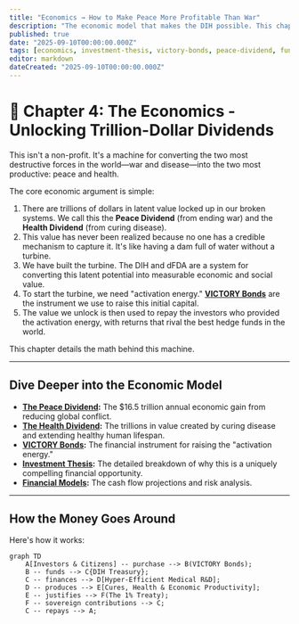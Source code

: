 ```yaml
---
title: "Economics → How to Make Peace More Profitable Than War"
description: "The economic model that makes the DIH possible. This chapter details the Peace Dividend, VICTORY Bonds, and the investment thesis that makes peace more profitable than war."
published: true
date: "2025-09-10T00:00:00.000Z"
tags: [economics, investment-thesis, victory-bonds, peace-dividend, fundraising, tokenomics]
editor: markdown
dateCreated: "2025-09-10T00:00:00.000Z"
---
```


# 📖 Chapter 4: The Economics - Unlocking Trillion-Dollar Dividends

This isn't a non-profit. It's a machine for converting the two most destructive forces in the world—war and disease—into the two most productive: peace and health.

The core economic argument is simple:
1.  There are trillions of dollars in latent value locked up in our broken systems. We call this the **Peace Dividend** (from ending war) and the **Health Dividend** (from curing disease).
2.  This value has never been realized because no one has a credible mechanism to capture it. It's like having a dam full of water without a turbine.
3.  We have built the turbine. The DIH and dFDA are a system for converting this latent potential into measurable economic and social value.
4.  To start the turbine, we need "activation energy." **[VICTORY Bonds](./economics/victory-bonds.md)** are the instrument we use to raise this initial capital.
5.  The value we unlock is then used to repay the investors who provided the activation energy, with returns that rival the best hedge funds in the world.

This chapter details the math behind this machine.

---

## Dive Deeper into the Economic Model

*   **[The Peace Dividend](./economics/peace-dividend-value-capture.md):** The $16.5 trillion annual economic gain from reducing global conflict.
*   **[The Health Dividend](./economics/economic-value-of-accelerated-treatments.md):** The trillions in value created by curing disease and extending healthy human lifespan.
*   **[VICTORY Bonds](./economics/victory-bonds.md):** The financial instrument for raising the "activation energy."
*   **[Investment Thesis](./economics/investment-thesis.md):** The detailed breakdown of why this is a uniquely compelling financial opportunity.
*   **[Financial Models](./economics/dih-treasury-cash-flow-model.md):** The cash flow projections and risk analysis.

---
## How the Money Goes Around

Here's how it works:

```mermaid
graph TD
    A[Investors & Citizens] -- purchase --> B(VICTORY Bonds);
    B -- funds --> C{DIH Treasury};
    C -- finances --> D[Hyper-Efficient Medical R&D];
    D -- produces --> E[Cures, Health & Economic Productivity];
    E -- justifies --> F(The 1% Treaty);
    F -- sovereign contributions --> C;
    C -- repays --> A;
```
